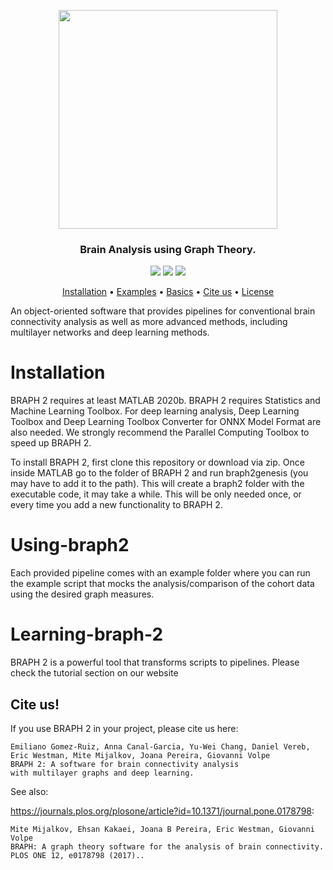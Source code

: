 <p align="center">
  <img width="350" src=https://github.com/softmatterlab/BRAPH-2-Matlab/blob/develop/braph2genesis/src/util/braph2icon.png>
</p>

<h3 align="center">Brain Analysis using Graph Theory.</h3>
<p align="center">
  <a href="https://twitter.com/braph2software" alt="tweeter"><img src="https://img.shields.io/twitter/url?label=BRAPH%202&style=social&url=https%3A%2F%2Ftwitter.com%2Fbraph2software"></a>
  <a href="http://braph.org/" alt="website"><img src="https://img.shields.io/website?up_message=braph.org&url=http%3A%2F%2Fbraph.org%2F"></a>
  <a href="https://doi.org/10.1371/journal.pone.01787981" alt="DOI"><img src="https://img.shields.io/badge/DOI-10.1371%2Fjournal.pone.0178798-blue">
  </a>
</p>
<p align="center">
  <a href="#installation">Installation</a> •
  <a href="#using-braph2">Examples</a> •
  <a href="#learning-braph-2">Basics</a> •
  <a href="#cite-us">Cite us</a> •
  <a href="https://github.com/softmatterlab/BRAPH-2-Matlab/blob/develop/braph2genesis/LICENSE">License</a> 
</p>


An object-oriented software that provides pipelines for conventional brain connectivity analysis as well as more advanced methods, including multilayer networks and deep learning methods.

# Installation

BRAPH 2 requires at least MATLAB 2020b. BRAPH 2 requires Statistics and Machine Learning Toolbox. For deep learning analysis, Deep Learning Toolbox and Deep Learning Toolbox Converter for ONNX Model Format are also needed. We strongly recommend the Parallel Computing Toolbox to speed up BRAPH 2.

To install BRAPH 2, first clone this repository or download via zip. 
Once inside MATLAB go to the folder of BRAPH 2 and run braph2genesis (you may have to add it to the path). This will create a braph2 folder with the executable code, it may take a while.
This will be only needed once, or every time you add a new functionality to BRAPH 2.

# Using-braph2

Each provided pipeline comes with an example folder where you can run the example script that mocks the analysis/comparison of the cohort data using the desired graph measures.

# Learning-braph-2

BRAPH 2 is a powerful tool that transforms scripts to pipelines. Please check the tutorial section on our website <a href="http://braph.org/tutorials/"></a>

## Cite us!
If you use BRAPH 2 in your project, please cite us here:

```
Emiliano Gomez-Ruiz, Anna Canal-Garcia, Yu-Wei Chang, Daniel Vereb, 
Eric Westman, Mite Mijalkov, Joana Pereira, Giovanni Volpe
BRAPH 2: A software for brain connectivity analysis 
with multilayer graphs and deep learning.
```

See also:

<https://journals.plos.org/plosone/article?id=10.1371/journal.pone.0178798>:
```
Mite Mijalkov, Ehsan Kakaei, Joana B Pereira, Eric Westman, Giovanni Volpe
BRAPH: A graph theory software for the analysis of brain connectivity.
PLOS ONE 12, e0178798 (2017)..
```
